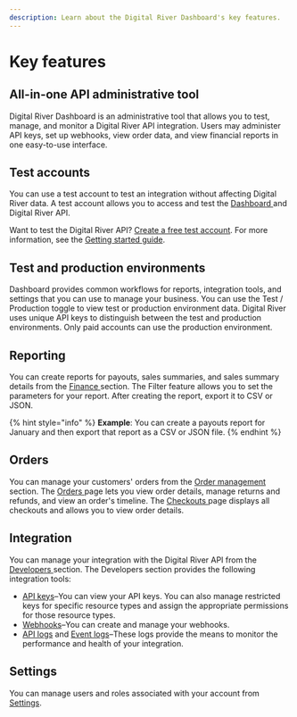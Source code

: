 ```yaml
---
description: Learn about the Digital River Dashboard's key features.
---
```


# Key features

## All-in-one API administrative tool

Digital River Dashboard is an administrative tool that allows you to test, manage, and monitor a Digital River API integration. Users may administer API keys, set up webhooks, view order data, and view financial reports in one easy-to-use interface.

## Test accounts

You can use a test account to test an integration without affecting Digital River data. A test account allows you to access and test the [Dashboard ](https://dashboard.digitalriver.com/login)and Digital River API.

Want to test the Digital River API? [Create a free test account](https://dashboard.digitalriver.com/signup). For more information, see the [Getting started guide](../../quick-start-guide.md).

## Test and production environments

Dashboard provides common workflows for reports, integration tools, and settings that you can use to manage your business. You can use the Test / Production toggle to view test or production environment data. Digital River uses unique API keys to distinguish between the test and production environments. Only paid accounts can use the production environment.

## Reporting

You can create reports for payouts, sales summaries, and sales summary details from the [Finance ](finance/)section. The Filter feature allows you to set the parameters for your report. After creating the report, export it to CSV or JSON.

{% hint style="info" %}
**Example**: You can create a payouts report for January and then export that report as a CSV or JSON file.
{% endhint %}

## Orders

You can manage your customers' orders from the [Order management](order-management/) section. The [Orders ](order-management/orders/)page lets you view order details, manage returns and refunds, and view an order's timeline. The [Checkouts ](order-management/checkouts/)page displays all checkouts and allows you to view order details.

## Integration

You can manage your integration with the Digital River API from the [Developers ](developers/)section. The Developers section provides the following integration tools:

* [API keys](developers/api-keys/)–You can view your API keys. You can also manage restricted keys for specific resource types and assign the appropriate permissions for those resource types.
* [Webhooks](developers/webhooks/)–You can create and manage your webhooks.
* [API logs](developers/api-logs/) and [Event logs](developers/event-logs/)–These logs provide the means to monitor the performance and health of your integration.

## Settings

You can manage users and roles associated with your account from [Settings](settings/).
